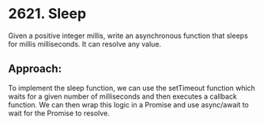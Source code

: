 # 2621. Sleep

Given a positive integer millis, write an asynchronous function that sleeps for millis milliseconds. It can resolve any value.

## Approach:

To implement the sleep function, we can use the setTimeout function which waits for a given number of milliseconds and then executes a callback function. We can then wrap this logic in a Promise and use async/await to wait for the Promise to resolve.
